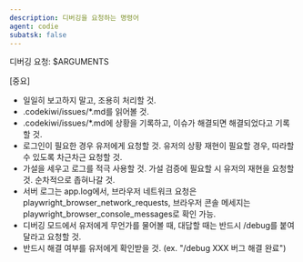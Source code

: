 ```yaml
---
description: 디버깅을 요청하는 명령어
agent: codie
subatsk: false
---
```

디버깅 요청:
$ARGUMENTS

[중요]
* 일일히 보고하지 말고, 조용히 처리할 것.
* .codekiwi/issues/*.md를 읽어볼 것.
* .codekiwi/issues/*.md에 상황을 기록하고, 이슈가 해결되면 해결되었다고 기록할 것.
* 로그인이 필요한 경우 유저에게 요청할 것. 유저의 상황 재현이 필요할 경우, 따라할 수 있도록 차근차근 요청할 것.
* 가설을 세우고 로그를 적극 사용할 것. 가설 검증에 필요할 시 유저의 재현을 요청할 것. 순차적으로 좁혀나갈 것.
* 서버 로그는 app.log에서, 브라우저 네트워크 요청은 playwright_browser_network_requests, 브라우저 콘솔 메세지는 playwright_browser_console_messages로 확인 가능.
* 디버깅 모드에서 유저에게 무언가를 물어볼 때, 대답할 때는 반드시 /debug를 붙여달라고 요청할 것.
* 반드시 해결 여부를 유저에게 확인받을 것. (ex. "/debug XXX 버그 해결 완료")